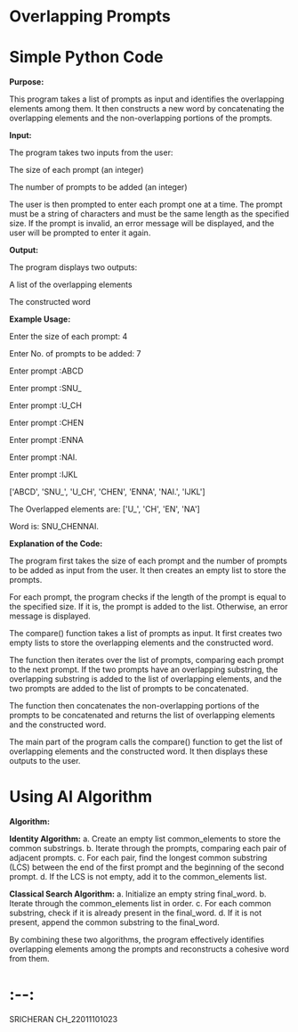 # Overlapping Prompts

# Simple Python Code

**Purpose:**

This program takes a list of prompts as input and identifies the
overlapping elements among them. It then constructs a new word by
concatenating the overlapping elements and the non-overlapping portions
of the prompts.

**Input:**

The program takes two inputs from the user:

The size of each prompt (an integer)

The number of prompts to be added (an integer)

The user is then prompted to enter each prompt one at a time. The prompt
must be a string of characters and must be the same length as the
specified size. If the prompt is invalid, an error message will be
displayed, and the user will be prompted to enter it again.

**Output:**

The program displays two outputs:

A list of the overlapping elements

The constructed word

**Example Usage:**

Enter the size of each prompt: 4

Enter No. of prompts to be added: 7

Enter prompt :ABCD

Enter prompt :SNU\_

Enter prompt :U_CH

Enter prompt :CHEN

Enter prompt :ENNA

Enter prompt :NAI.

Enter prompt :IJKL

\[\'ABCD\', \'SNU\_\', \'U_CH\', \'CHEN\', \'ENNA\', \'NAI.\',
\'IJKL\'\]

The Overlapped elements are: \[\'U\_\', \'CH\', \'EN\', \'NA\'\]

Word is: SNU_CHENNAI.

**Explanation of the Code:**

The program first takes the size of each prompt and the number of
prompts to be added as input from the user. It then creates an empty
list to store the prompts.

For each prompt, the program checks if the length of the prompt is equal
to the specified size. If it is, the prompt is added to the list.
Otherwise, an error message is displayed.

The compare() function takes a list of prompts as input. It first
creates two empty lists to store the overlapping elements and the
constructed word.

The function then iterates over the list of prompts, comparing each
prompt to the next prompt. If the two prompts have an overlapping
substring, the overlapping substring is added to the list of overlapping
elements, and the two prompts are added to the list of prompts to be
concatenated.

The function then concatenates the non-overlapping portions of the
prompts to be concatenated and returns the list of overlapping elements
and the constructed word.

The main part of the program calls the compare() function to get the
list of overlapping elements and the constructed word. It then displays
these outputs to the user.

# Using AI Algorithm

**Algorithm:**

**Identity Algorithm:**
a. Create an empty list common_elements to store the common substrings.
b. Iterate through the prompts, comparing each pair of adjacent prompts.
c. For each pair, find the longest common substring (LCS) between the end of the first prompt and the beginning of the second prompt.
d. If the LCS is not empty, add it to the common_elements list.

**Classical Search Algorithm:**
a. Initialize an empty string final_word.
b. Iterate through the common_elements list in order.
c. For each common substring, check if it is already present in the final_word.
d. If it is not present, append the common substring to the final_word.

By combining these two algorithms, the program effectively identifies overlapping elements among the prompts and reconstructs a cohesive word from them.

# :--:
SRICHERAN CH_22011101023
